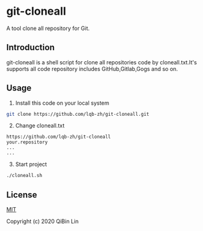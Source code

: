 # git-cloneall

A tool clone all repository for Git.

## Introduction

git-cloneall is a shell script for clone all repositories code by cloneall.txt.It's supports all code repository includes GitHub,Gitlab,Gogs and so on.

## Usage

1. Install this code on your local system

```bash
git clone https://github.com/lqb-zh/git-cloneall.git
```

2. Change cloneall.txt

```
https://github.com/lqb-zh/git-cloneall
your.repository
...
...
```

3. Start project

```bash
./cloneall.sh
```

## License

[MIT](http://opensource.org/licenses/MIT)

Copyright (c) 2020 QiBin Lin
